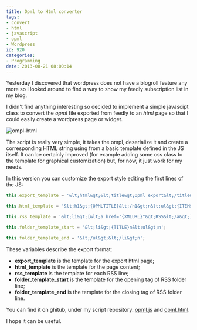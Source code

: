 ```yaml
---
title: Opml to Html converter
tags:
- convert
- html
- javascript
- opml
- Wordpress
id: 920
categories:
- Programming
date: 2013-08-21 08:00:14
---
```


Yesterday I discovered that wordpress does not have a blogroll feature any more so I looked around to find a way to show my feedly subscription list in my blog.

I didn't find anything interesting so decided to implement a simple javascipt class to convert the _opml_ file exported from feedly to an _html_ page so that I could easily create a wordpress page or widget.

![ompl-html](/images/2014/10/ompl-html.png?w=300)

The script is really very simple, it takes the ompl, deserialize it and create a corresponding HTML string using from a basic template defined in the JS itself. It can be certainly improved (for example adding some css class to the template for graphical customization) but, for now, it just work for my needs.

In this version you can customize the export style editing the first lines of the JS:
```js
this.export_template = '&lt;html&gt;&lt;title&gt;Opml export&lt;/title&gt;&lt;body&gt;{INNERHTML}&lt;/body&gt;&lt;/html&gt;';

this.html_template = '&lt;h1&gt;{OPMLTITLE}&lt;/h1&gt;n&lt;ul&gt;{ITEMS}&lt;/ul&gt;';

this.rss_template = '&lt;li&gt;[&lt;a href="{XMLURL}"&gt;RSS&lt;/a&gt;] &lt;a href="{HTMLURL}"&gt;{TITLE}&lt;/a&gt;&lt;/li&gt;n';

this.folder_template_start = '&lt;li&gt;{TITLE}n&lt;ul&gt;n';

this.folder_template_end = '&lt;/ul&gt;&lt;/li&gt;n';
```
These variables describe the export format:

*   **export_template** is the template for the export html page;
*   **html_template** is the template for the page content;
*   **rss_template** is the template for each RSS line;
*   **folder_template_start** is the template for the opening tag of RSS folder line;
*   **folder_template_end** is the template for the closing tag of RSS folder line.

You can find it on ghitub, under my script repository: [opml.js](https://github.com/alexmufatti/Scripts/blob/master/scripts/opml.js "opml.js") and [opml.html](https://github.com/alexmufatti/Scripts/blob/master/scripts/opml.html "opml.html").

I hope it can be useful.

